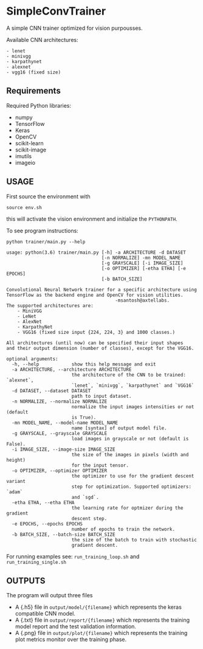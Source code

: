 # SimpleConvTrainer

A simple CNN trainer optimized for vision purpousses.

Available CNN architectures:
```
- lenet
- minivgg
- karpathynet
- alexnet
- vgg16 (fixed size)
```

## Requirements

Required Python libraries:
+ numpy
+ TensorFlow
+ Keras
+ OpenCV
+ scikit-learn
+ scikit-image
+ imutils
+ imageio

## USAGE
First source the environment with
```
source env.sh
```
this will activate the vision environment and
initialize the `PYTHONPATH`.

To see program instructions:
```
python trainer/main.py --help
````
```
usage: python(3.6) trainer/main.py [-h] -a ARCHITECTURE -d DATASET
                                   [-n NORMALIZE] -mn MODEL_NAME
                                   [-g GRAYSCALE] [-i IMAGE_SIZE]
                                   [-o OPTIMIZER] [-etha ETHA] [-e EPOCHS]
                                   [-b BATCH_SIZE]

Convolutional Neural Network trainer for a specific architecture using
TensorFlow as the backend engine and OpenCV for vision utilities.
                                        -msantosh@axtellabs.
The supported architectures are:
    - MiniVGG
    - LeNet
    - AlexNet
    - KarpathyNet
    - VGG16 (fixed size input {224, 224, 3} and 1000 classes.)

All architectures (until now) can be specified their input shapes
and their output dimension (number of classes), except for the VGG16.

optional arguments:
  -h, --help            show this help message and exit
  -a ARCHITECTURE, --architecture ARCHITECTURE
                        the architecture of the CNN to be trained: `alexnet`,
                        `lenet`, `minivgg`, `karpathynet` and `VGG16`
  -d DATASET, --dataset DATASET
                        path to input dataset.
  -n NORMALIZE, --normalize NORMALIZE
                        normalize the input images intensities or not (default
                        is True).
  -mn MODEL_NAME, --model-name MODEL_NAME
                        name [syntax] of output model file.
  -g GRAYSCALE, --grayscale GRAYSCALE
                        load images in grayscale or not (default is False).
  -i IMAGE_SIZE, --image-size IMAGE_SIZE
                        the size of the images in pixels (width and height)
                        for the input tensor.
  -o OPTIMIZER, --optimizer OPTIMIZER
                        the optimizer to use for the gradient descent variant
                        step for optimization. Supported optimizers: `adam`
                        and `sgd`.
  -etha ETHA, --etha ETHA
                        the learning rate for optmizer during the gradient
                        descent step.
  -e EPOCHS, --epochs EPOCHS
                        number of epochs to train the network.
  -b BATCH_SIZE, --batch-size BATCH_SIZE
                        the size of the batch to train with stochastic
                        gradient descent.
```

For running examples see: ```run_training_loop.sh``` and ```run_training_single.sh```

## OUTPUTS
The program will output three files
+ A {.h5} file in ```output/model/{filename}``` which represents the keras
compatible CNN model.
+ A {.txt} file in ```output/report/{filename}``` which represents the training model
report and the test validation information.
+ A {.png} file in ```output/plot/{filename}``` which represents the training plot
metrics monitor over the training phase.